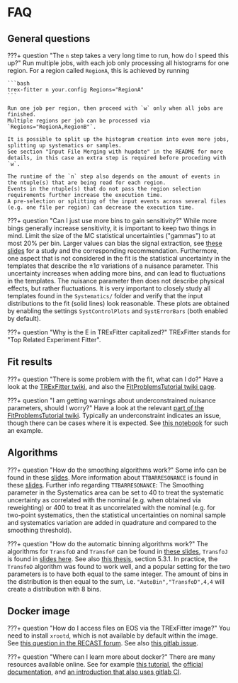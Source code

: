 # FAQ


## General questions

???+ question "The `n` step takes a very long time to run, how do I speed this up?"
    Run multiple jobs, with each job only processing all histograms for one region.
    For a region called `RegionA`, this is achieved by running

    ```bash
    trex-fitter n your.config Regions="RegionA"
    ```

    Run one job per region, then proceed with `w` only when all jobs are finished.
    Multiple regions per job can be processed via `Regions="RegionA,RegionB"`.

    It is possible to split up the histogram creation into even more jobs, splitting up systematics or samples.
    See section "Input File Merging with hupdate" in the README for more details, in this case an extra step is required before proceding with `w`.

    The runtime of the `n` step also depends on the amount of events in the ntuple(s) that are being read for each region.
    Events in the ntuple(s) that do not pass the region selection requirements further increase the execution time.
    A pre-selection or splitting of the input events across several files (e.g. one file per region) can decrease the execution time.

???+ question "Can I just use more bins to gain sensitivity?"
    While more bings generally increase sensitivity, it is important to keep two things in mind.
    Limit the size of the MC statistical uncertainties ("gammas") to at most 20% per bin.
    Larger values can bias the signal extraction, see [these slides](https://indico.cern.ch/event/615262/contributions/2484815/) for a study and the corresponding recommendation.
    Furthermore, one aspect that is not considered in the fit is the statistical uncertainty in the templates that describe the ±1σ variations of a nuisance parameter.
    This uncertainty increases when adding more bins, and can lead to fluctuations in the templates.
    The nuisance parameter then does not describe physical effects, but rather fluctuations.
    It is very important to closely study all templates found in the `Systematics/` folder and verify that the input distributions to the fit (solid lines) look reasonable.
    These plots are obtained by enabling the settings `SystControlPlots` and `SystErrorBars` (both enabled by default).

???+ question "Why is the E in TRExFitter capitalized?"
    TRExFitter stands for "Top Related Experiment Fitter".


## Fit results

???+ question "There is some problem with the fit, what can I do?"
    Have a look at the [TRExFitter twiki](https://twiki.cern.ch/twiki/bin/view/AtlasProtected/TtHFitter), and also the [FitProblemsTutorial twiki page](https://twiki.cern.ch/twiki/bin/view/AtlasProtected/FitProblemsTutorial).

???+ question "I am getting warnings about underconstrained nuisance parameters, should I worry?"
    Have a look at the relevant [part of the FitProblemsTutorial twiki](https://twiki.cern.ch/twiki/bin/viewauth/AtlasProtected/FitProblemsTutorial#4_5_Post_fit_constraint_larger_t).
    Typically an underconstraint indicates an issue, though there can be cases where it is expected.
    See [this notebook](https://cernbox.cern.ch/index.php/s/DiPdvBlRBQPfHEy) for such an example.


## Algorithms

???+ question "How do the smoothing algorithms work?"
    Some info can be found in these [slides](https://indico.cern.ch/event/691683/contributions/2873279/attachments/1593521/2522846/PruningSmoothing.pdf).
    More information about `TTBARRESONANCE` is found in these [slides](https://indico.cern.ch/event/669913/contributions/2769795/attachments/1549339/2433688/ttres-fullunblind-smooth2-summary2.pdf).
    Further info regarding `TTBARRESONANCE`: The Smoothing parameter in the Systematics area can be set to 40 to treat the systematic uncertainty as correlated with the nominal (e.g. when obtained via reweighting) or 400 to treat it as uncorrelated with the nominal (e.g. for two-point systematics, then the statistical uncertainties on nominal sample and systematics variation are added in quadrature and compared to the smoothing threshold).

???+ question "How do the automatic binning algorithms work?"
    The algorithms for `TransfoD` and `TransfoF` can be found in [these slides](https://indico.cern.ch/event/455289/contributions/1953694), `TransfoJ` is found in [slides here](https://indico.cern.ch/event/472696/contributions/1992693/). See also [this thesis](https://cds.cern.ch/record/2296985/), section 5.3.1.
    In practice, the `TransfoD` algorithm was found to work well, and a popular setting for the two parameters is to have both equal to the same integer.
    The amount of bins in the distribution is then equal to the sum, i.e. `"AutoBin","TransfoD",4,4` will create a distribution with 8 bins.


## Docker image

???+ question "How do I access files on EOS via the TRExFitter image?"
    You need to install `xrootd`, which is not available by default within the image.
    See [this question in the RECAST forum](https://atlas-talk.web.cern.ch/t/how-do-i-use-xrootd-with-the-trexfitter-image/104).
    See also [this gitlab issue](https://gitlab.cern.ch/atlas-amglab/atlstats/-/issues/16).

???+ question "Where can I learn more about docker?"
    There are many resources available online.
    See for example [this tutorial](https://www.docker.com/101-tutorial), the [official documentation](https://docs.docker.com/get-started/), and [an introduction that also uses gitlab CI](https://matthewfeickert.github.io/intro-to-docker/).
